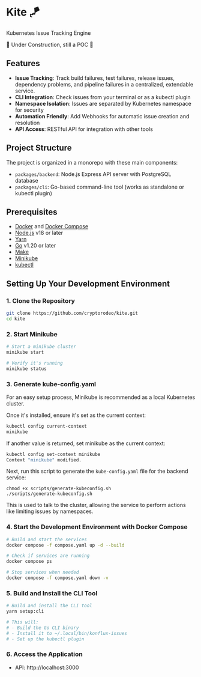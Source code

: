 # Kite :kite:

Kubernetes Issue Tracking Engine

:construction: Under Construction, still a POC :construction:

## Features

- **Issue Tracking**: Track build failures, test failures, release issues, dependency problems, and pipeline failures in a centralized, extendable service.
- **CLI Integration**: Check issues from your terminal or as a kubectl plugin
- **Namespace Isolation**: Issues are separated by Kubernetes namespace for security
- **Automation Friendly**: Add Webhooks for automatic issue creation and resolution
- **API Access**: RESTful API for integration with other tools

## Project Structure

The project is organized in a monorepo with these main components:

- `packages/backend`: Node.js Express API server with PostgreSQL database
- `packages/cli`: Go-based command-line tool (works as standalone or kubectl plugin)

## Prerequisites

- [Docker](https://docs.docker.com/get-docker/) and [Docker Compose](https://docs.docker.com/compose/install/)
- [Node.js](https://nodejs.org/) v18 or later
- [Yarn](https://yarnpkg.com/getting-started/install)
- [Go](https://golang.org/doc/install) v1.20 or later
- [Make](https://www.gnu.org/software/make/)
- [Minikube](https://minikube.sigs.k8s.io/docs/start/)
- [kubectl](https://kubernetes.io/docs/tasks/tools/install-kubectl/)

## Setting Up Your Development Environment

### 1. Clone the Repository

```bash
git clone https://github.com/cryptorodeo/kite.git
cd kite
```

### 2. Start Minikube

```bash
# Start a minikube cluster
minikube start

# Verify it's running
minikube status
```

### 3. Generate kube-config.yaml

For an easy setup process, Minikube is recommended as a local Kubernetes cluster.

Once it's installed, ensure it's set as the current context:
```bash
kubectl config current-context
minikube
```

If another value is returned, set minikube as the current context:
```bash
kubectl config set-context minikube
Context "minikube" modified.
```
Next, run this script to generate the `kube-config.yaml` file for the backend service:
```
chmod +x scripts/generate-kubeconfig.sh
./scripts/generate-kubeconfig.sh
```

This is used to talk to the cluster, allowing the service to perform actions like limiting issues by namespaces.

### 4. Start the Development Environment with Docker Compose

```bash
# Build and start the services
docker compose -f compose.yaml up -d --build

# Check if services are running
docker compose ps

# Stop services when needed
docker compose -f compose.yaml down -v
```

### 5. Build and Install the CLI Tool

```bash
# Build and install the CLI tool
yarn setup:cli

# This will:
# - Build the Go CLI binary
# - Install it to ~/.local/bin/konflux-issues
# - Set up the kubectl plugin
```

### 6. Access the Application

- API: http://localhost:3000

